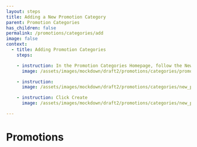 ```yaml
---
layout: steps
title: Adding a New Promotion Category
parent: Promotion Categories
has_children: false
permalink: /promotions/categories/add
image: false
context:
  - title: Adding Promotion Categories
    steps:

    - instruction: In the Promotion Categories Homepage, follow the New Promotion Link in the Navigation Bar at the top of the page
      image: /assets/images/mockdown/draft2/promotions/categories/promotion_categories_new_dark.jpg

    - instruction:
      image: /assets/images/mockdown/draft2/promotions/categories/new_promotion_category_fields_dark.jpg

    - instruction: Click Create
      image: /assets/images/mockdown/draft2/promotions/categories/new_promotion_category_create_dark.jpg

---
```


# Promotions
